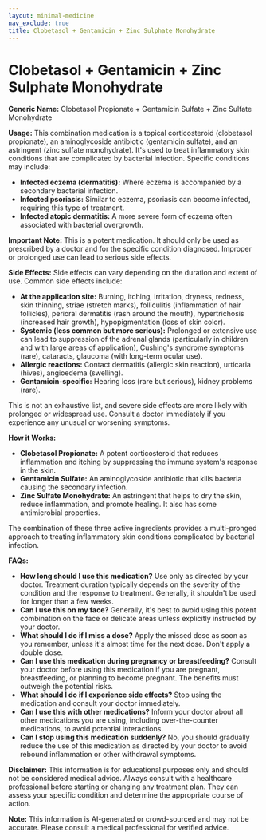 ```yaml
---
layout: minimal-medicine
nav_exclude: true
title: Clobetasol + Gentamicin + Zinc Sulphate Monohydrate
---
```


# Clobetasol + Gentamicin + Zinc Sulphate Monohydrate

**Generic Name:** Clobetasol Propionate + Gentamicin Sulfate + Zinc Sulfate Monohydrate

**Usage:** This combination medication is a topical corticosteroid (clobetasol propionate), an aminoglycoside antibiotic (gentamicin sulfate), and an astringent (zinc sulfate monohydrate). It's used to treat inflammatory skin conditions that are complicated by bacterial infection.  Specific conditions may include:

* **Infected eczema (dermatitis):**  Where eczema is accompanied by a secondary bacterial infection.
* **Infected psoriasis:**  Similar to eczema, psoriasis can become infected, requiring this type of treatment.
* **Infected atopic dermatitis:**  A more severe form of eczema often associated with bacterial overgrowth.


**Important Note:** This is a potent medication. It should only be used as prescribed by a doctor and for the specific condition diagnosed.  Improper or prolonged use can lead to serious side effects.

**Side Effects:**  Side effects can vary depending on the duration and extent of use. Common side effects include:

* **At the application site:** Burning, itching, irritation, dryness, redness, skin thinning, striae (stretch marks), folliculitis (inflammation of hair follicles), perioral dermatitis (rash around the mouth), hypertrichosis (increased hair growth), hypopigmentation (loss of skin color).
* **Systemic (less common but more serious):**  Prolonged or extensive use can lead to suppression of the adrenal glands (particularly in children and with large areas of application), Cushing's syndrome symptoms (rare), cataracts, glaucoma (with long-term ocular use).
* **Allergic reactions:**  Contact dermatitis (allergic skin reaction), urticaria (hives), angioedema (swelling).
* **Gentamicin-specific:**  Hearing loss (rare but serious), kidney problems (rare).

This is not an exhaustive list, and severe side effects are more likely with prolonged or widespread use.  Consult a doctor immediately if you experience any unusual or worsening symptoms.


**How it Works:**

* **Clobetasol Propionate:** A potent corticosteroid that reduces inflammation and itching by suppressing the immune system's response in the skin.
* **Gentamicin Sulfate:** An aminoglycoside antibiotic that kills bacteria causing the secondary infection.
* **Zinc Sulfate Monohydrate:** An astringent that helps to dry the skin, reduce inflammation, and promote healing.  It also has some antimicrobial properties.

The combination of these three active ingredients provides a multi-pronged approach to treating inflammatory skin conditions complicated by bacterial infection.


**FAQs:**

* **How long should I use this medication?**  Use only as directed by your doctor.  Treatment duration typically depends on the severity of the condition and the response to treatment.  Generally, it shouldn't be used for longer than a few weeks.
* **Can I use this on my face?**  Generally, it's best to avoid using this potent combination on the face or delicate areas unless explicitly instructed by your doctor.
* **What should I do if I miss a dose?**  Apply the missed dose as soon as you remember, unless it's almost time for the next dose. Don't apply a double dose.
* **Can I use this medication during pregnancy or breastfeeding?**  Consult your doctor before using this medication if you are pregnant, breastfeeding, or planning to become pregnant.  The benefits must outweigh the potential risks.
* **What should I do if I experience side effects?**  Stop using the medication and consult your doctor immediately.
* **Can I use this with other medications?**  Inform your doctor about all other medications you are using, including over-the-counter medications, to avoid potential interactions.
* **Can I stop using this medication suddenly?**  No, you should gradually reduce the use of this medication as directed by your doctor to avoid rebound inflammation or other withdrawal symptoms.

**Disclaimer:** This information is for educational purposes only and should not be considered medical advice. Always consult with a healthcare professional before starting or changing any treatment plan.  They can assess your specific condition and determine the appropriate course of action.


**Note:** This information is AI-generated or crowd-sourced and may not be accurate. Please consult a medical professional for verified advice.